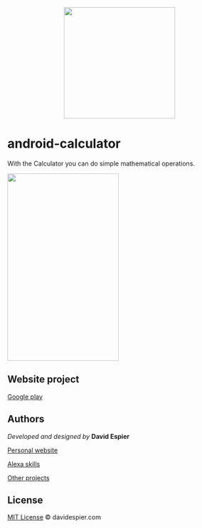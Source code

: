 <p align="center">
  <img width="250" height="250" src="http://davidespier.com/github/calcu-android/calc.png">
</p>


# android-calculator

With the Calculator you can do simple mathematical operations.


<img width="250" height="420" src="http://davidespier.com/github/calcu-android/calcu.png">


## Website project

[Google play](https://play.google.com/store/apps/details?id=com.davidespier.calculadora&gl=ES)


## Authors

 *Developed and designed by*  **David Espier**


[Personal website](https://davidespier.com)

[Alexa skills](https://www.amazon.es/s?k=davidespier&i=alexa-skills)
        
[Other projects](https://github.com/davidespier?tab=repositories)


## License


[MIT License](https://choosealicense.com/licenses/mit/) © davidespier.com

